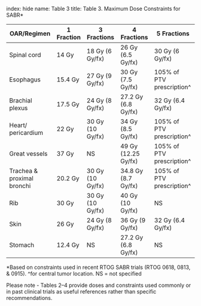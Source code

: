 index: hide
name: Table 3
title: Table 3. Maximum Dose Constraints for SABR*

| OAR/Regimen | 1 Fraction | 3 Fractions | 4 Fractions | 5 Fractions |
|-------------|------------|-------------|-------------|-------------|
| Spinal cord | 14 Gy | 18 Gy (6 Gy/fx) | 26 Gy (6.5 Gy/fx) | 30 Gy (6 Gy/fx) |
| Esophagus | 15.4 Gy | 27 Gy (9 Gy/fx) | 30 Gy (7.5 Gy/fx) | 105% of PTV prescription^ |
| Brachial plexus | 17.5 Gy | 24 Gy (8 Gy/fx) | 27.2 Gy (6.8 Gy/fx) | 32 Gy (6.4 Gy/fx) |
| Heart/ pericardium | 22 Gy | 30 Gy (10 Gy/fx) | 34 Gy (8.5 Gy/fx) | 105% of PTV prescription^ |
| Great vessels | 37 Gy | NS | 49 Gy (12.25 Gy/fx) | 105% of PTV prescription^ |
| Trachea & proximal bronchi | 20.2 Gy | 30 Gy (10 Gy/fx) | 34.8 Gy (8.7 Gy/fx) | 105% of PTV prescription^ |
| Rib | 30 Gy | 30 Gy (10 Gy/fx) | 40 Gy (10 Gy/fx) | NS |
| Skin | 26 Gy | 24 Gy (8 Gy/fx) | 36 Gy (9 Gy/fx) | 32 Gy (6.4 Gy/fx) |
| Stomach | 12.4 Gy | NS | 27.2 Gy (6.8 Gy/fx) | NS |

\*Based on constraints used in recent RTOG SABR trials (RTOG 0618, 0813, & 0915).
^for central tumor location. NS = not specified

Please note - Tables 2–4 provide doses and constraints used commonly or in past clinical trials as useful references rather than specific recommendations.

